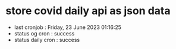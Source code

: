 # store covid daily api as json data

- last cronjob : Friday, 23 June 2023 01:16:25
- status og cron : success
- status daily cron : success
      
      